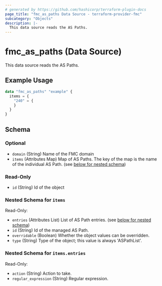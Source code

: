 ```yaml
---
# generated by https://github.com/hashicorp/terraform-plugin-docs
page_title: "fmc_as_paths Data Source - terraform-provider-fmc"
subcategory: "Objects"
description: |-
  This data source reads the AS Paths.
---
```


# fmc_as_paths (Data Source)

This data source reads the AS Paths.

## Example Usage

```terraform
data "fmc_as_paths" "example" {
  items = {
    "240" = {
    }
  }
}
```

<!-- schema generated by tfplugindocs -->
## Schema

### Optional

- `domain` (String) Name of the FMC domain
- `items` (Attributes Map) Map of AS Paths. The key of the map is the name of the individual AS Path. (see [below for nested schema](#nestedatt--items))

### Read-Only

- `id` (String) Id of the object

<a id="nestedatt--items"></a>
### Nested Schema for `items`

Read-Only:

- `entries` (Attributes List) List of AS Path entries. (see [below for nested schema](#nestedatt--items--entries))
- `id` (String) Id of the managed AS Path.
- `overridable` (Boolean) Whether the object values can be overridden.
- `type` (String) Type of the object; this value is always 'ASPathList'.

<a id="nestedatt--items--entries"></a>
### Nested Schema for `items.entries`

Read-Only:

- `action` (String) Action to take.
- `regular_expression` (String) Regular expression.
